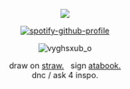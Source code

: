 <div align="center">
		
 ![](https://komarev.com/ghpvc/?username=gamblechance&color=ed0911&label=BUTCHERS.)

 [![spotify-github-profile](https://spotify-github-profile.kittinanx.com/api/view?uid=ur7hybwbfhbrjy97qduv5l411&cover_image=true&theme=novatorem&show_offline=true&background_color=121212&interchange=false&bar_color=53b14f&bar_color_cover=true)](https://github.com/kittinan/spotify-github-profile)

![vyghsxub_o](https://github.com/user-attachments/assets/08725e45-0019-45a1-8910-0f28929d512c)


<div align="center">
	
draw on [straw.](https://snowstrippers.straw.page)   &nbsp; sign [atabook.](https://snowstrippers.atabook.org/) <br>
dnc  / ask 4 inspo.
	<b>

</div>

  
  
